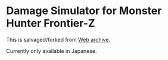 # Damage Simulator for Monster Hunter Frontier-Z

This is salvaged/forked from [Web archive](https://web.archive.org/web/20191009194248/https://blog-imgs-111.fc2.com/b/a/k/bake2sa/damageSimu_20190408.htm).

Currently only available in Japanese.
